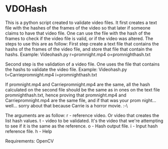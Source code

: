 # VDOHash
This is a python script created to validate video files.
It first creates a text file with the hashes of the frames of the video so that later if someone claims to have that video file. One can use the file with the hash of the frames to check if the video file is valid, or if the video was altered.
The steps to use this are as follow:
First step create a text file that contains the hashs of the frames of the video file, and store that file that contain the hashs.
Example: Videohash.py r=promnight.mp4 o=promnighthash.txt

Second step is the validation of a video file. One uses the file that contains the hashs to validate the video file.
Example: Videohash.py t=Carriepromnight.mp4 i=promnighthash.txt

If promnight.mp4 and Carriepromnight.mp4 are the same, all the hash calculated on the second file should be the same as in ones on the text file promnighthash.txt, 
hence proving that promnight.mp4 and Carriepromnight.mp4 are the same file, and if that was your prom night... well... sorry about that because Carrie is a horror movie. :-\

The arguments are as follow:
     r - reference video. Or video that creates the list hash values.
     t - video to be validated. It's the video that we're attempting to see if it is the same as the reference.
     o - Hash output file.
     i - Input hash reference file.
     h - Help
     
Requirements:
OpenCV
